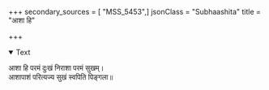 +++
secondary_sources = [ "MSS_5453",]
jsonClass = "Subhaashita"
title = "आशा हि"

+++

<details open><summary>Text</summary>

आशा हि परमं दुःखं निराशा परमं सुखम्।  
आशापाशं परित्यज्य सुखं स्वपिति पिङ्गला॥
</details>
